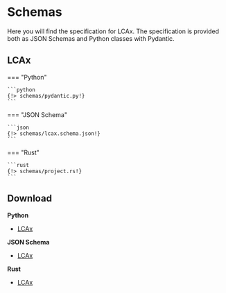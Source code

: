 # Schemas

Here you will find the specification for LCAx.
The specification is provided both as JSON Schemas and Python classes with Pydantic.

## LCAx

=== "Python"

    ```python
    {!> schemas/pydantic.py!}
    ```

=== "JSON Schema"

    ```json
    {!> schemas/lcax.schema.json!}
    ```

=== "Rust"

    ```rust
    {!> schemas/project.rs!}
    ```

## Download

**Python**
- [LCAx](./schemas/pydantic.py)

**JSON Schema**
- [LCAx](./schemas/lcax.schema.json)

**Rust**
- [LCAx](./schemas/project.rs)